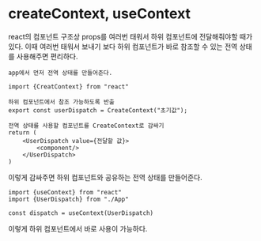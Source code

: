 # createContext, useContext

react의 컴포넌트 구조상 props를 여러번 태워서 하위 컴포넌트에 전달해줘야할 때가 있다. 이때 여러번 태워서 보내기 보다 하위 컴포넌트가 바로 참조할 수 있는 전역 상태를 사용해주면 편리하다.

```
app에서 먼저 전역 상태를 만들어준다.

import {CreatContext} from "react"

하위 컴포넌트에서 참조 가능하도록 반출
export const userDispatch = CreateContext("초기값");

전역 상태를 사용할 컴포넌트를 CreateContext로 감싸기
return (
	<UserDispatch value={전달할 값}>
		<component/>
	</UserDispatch>
)
```

이렇게 감싸주면 하위 컴포넌트와 공유하는 전역 상태를 만들어준다.

```
import {useContext} from "react"
import {UserDispatch} from "./App"

const dispatch = useContext(UserDispatch)
```

이렇게 하위 컴포넌트에서 바로 사용이 가능하다.
